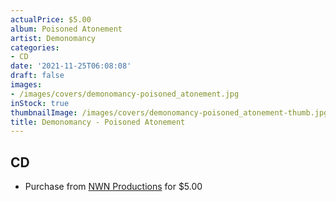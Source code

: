 ```yaml
---
actualPrice: $5.00
album: Poisoned Atonement
artist: Demonomancy
categories:
- CD
date: '2021-11-25T06:08:08'
draft: false
images:
- /images/covers/demonomancy-poisoned_atonement.jpg
inStock: true
thumbnailImage: /images/covers/demonomancy-poisoned_atonement-thumb.jpg
title: Demonomancy - Poisoned Atonement
---
```


## CD
* Purchase from [NWN Productions](http://shop.nwnprod.com/index.php?route=product/product&path=93&product_id=5870&sort=pd.name&order=ASC) for $5.00

